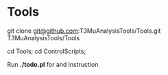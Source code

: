 # Tools



git clone git@github.com:T3MuAnalysisTools/Tools.git T3MuAnalysisTools/Tools

cd Tools;
cd ControlScripts;

Run **./todo.pl** for and instruction
